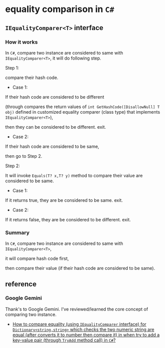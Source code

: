 # equality comparison in `C#`
##  `IEqualityComparer<T>` interface
### How it works
In `C#`, compare two instance are considered to same with `IEqualityComparer<T>`, it will do following step.

Step 1:

compare their hash code.

+ Case 1:

If their hash code are considered to be different 

(through compares the return values of `int GetHashCode([DisallowNull] T obj)` defined in customized equality comparer (class type) that implements  `IEqualityComparer<T>`),

then they can be considered to be different. exit.

+ Case 2:

If their hash code are considered to be same,

then go to Step 2.

Step 2:

It will invoke `Equals(T? x,T? y)` method to compare their value are considered to be same.

+ Case 1:

If it returns true, they are be considered to be same. exit.

+ Case 2:

If it returns false, they are be considered to be different. exit.

### Summary
In `C#`, compare two instance are considered to same with `IEqualityComparer<T>`, 

it will compare hash code first, 

then compare their value (if their hash code are considered to be same).

## reference
### Google Gemini
Thank's to Google Gemini. I've reviewed/learned the core concept of comparing two instance.

+ [How to compare equality (using `IEqualityComparer` interface) for `Dictionary<string,string>` which checks the two numeric string are equal (after converts it to number then compare it) in when try to add a key-value pair (through `TryAdd` method call) in `C#`?](https://github.com/40843245/CSharp/blob/main/C%23%20Tutorial/comparison/equality%20comparison/hash%20code.md)
